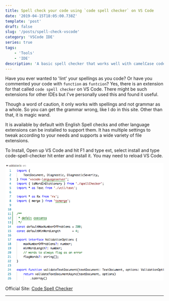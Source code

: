 ```yaml
---
title: Spell check your code using `code spell checker` on VS Code
date: '2019-04-15T18:05:00.738Z'
template: 'post'
draft: false
slug: '/posts/spell-check-vscode'
category: 'VSCode IDE'
series: true
tags:
    - 'Tools'
    - 'IDE'
description: 'A basic spell checker that works well with camelCase code. The goal of this spell checker is to help with catching common spelling errors while keeping the number of false positives low.'
---
```


Have you ever wanted to 'lint' your spellings as you code? Or have you commented your code with `function` as `funtcion`?
Yes, there is an extension for that called `code spell checker` on VS Code. There might be such extensions for other IDEs but I've personally used this and found it useful.

Though a word of caution, it only works with spellings and not grammar as a whole. So you can get the grammar wrong, like I do in this site. Other than that, it is magic wand.

It is available by default with English Spell checks and other language extensions can be installed to support them. It has multiple settings to tweak according to your needs and supports a wide variety of file extensions.

To Install,
Open up VS Code and hit F1 and type ext, select install and type code-spell-checker hit enter and install it. You may need to reload VS Code.

![Screenshot](/media/codespell.gif)

Official Site: [Code Spell Checker](https://marketplace.visualstudio.com/items?itemName=streetsidesoftware.code-spell-checker)

---
